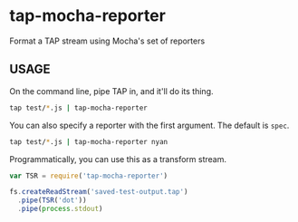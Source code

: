 # tap-mocha-reporter

Format a TAP stream using Mocha's set of reporters

## USAGE

On the command line, pipe TAP in, and it'll do its thing.

```bash
tap test/*.js | tap-mocha-reporter
```

You can also specify a reporter with the first argument.  The default
is `spec`.

```bash
tap test/*.js | tap-mocha-reporter nyan
```

Programmatically, you can use this as a transform stream.

```javascript
var TSR = require('tap-mocha-reporter')

fs.createReadStream('saved-test-output.tap')
  .pipe(TSR('dot'))
  .pipe(process.stdout)
```
